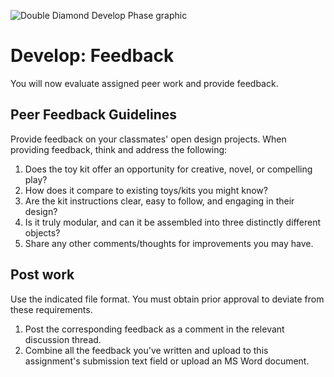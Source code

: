 ![Double Diamond Develop Phase graphic](/assets/dd-process-develop-1200px@2x.png)

# Develop: Feedback

You will now evaluate assigned peer work and provide feedback.

## Peer Feedback Guidelines

Provide feedback on your classmates' open design projects. When providing feedback, think and address the following: 

1. Does the toy kit offer an opportunity for creative, novel, or compelling play?
2. How does it compare to existing toys/kits you might know? 
3. Are the kit instructions clear, easy to follow, and engaging in their design? 
4. Is it truly modular, and can it be assembled into three distinctly different objects?
5. Share any other comments/thoughts for improvements you may have.

## Post work

Use the indicated file format. You must obtain prior approval to deviate from these requirements.

1. Post the corresponding feedback as a comment in the relevant discussion thread.
2. Combine all the feedback you've written and upload to this assignment's submission text field or upload an MS Word document.